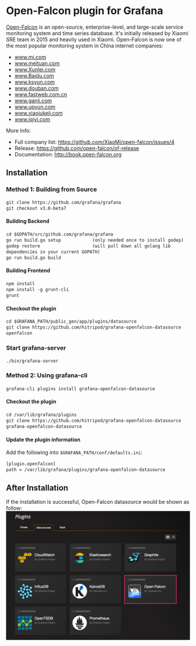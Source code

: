 # Open-Falcon plugin for Grafana

[Open-Falcon](https://github.com/open-falcon/open-falcon) is an open-source, enterprise-level, and large-scale service monitoring system and time series database. It's initially released by Xiaomi SRE team in 2015 and heavily used in Xiaomi. Open-Falcon is now one of the most popular monitoring system in China internet companies:

- www.mi.com
- www.meituan.com
- www.Xunlei.com
- www.Baidu.com
- www.ksyun.com
- www.douban.com
- www.fastweb.com.cn
- www.ganji.com
- www.upyun.com
- www.xiaojukeji.com
- www.iqiyi.com

More Info:

- Full company list: https://github.com/XiaoMi/open-falcon/issues/4
- Release: https://github.com/open-falcon/of-release
- Documentation: http://book.open-falcon.org

## Installation


### Method 1: Building from Source

```
git clone https://github.com/grafana/grafana
git checkout v3.0-beta7
```

#### Building Backend
```
cd $GOPATH/src/github.com/grafana/grafana
go run build.go setup            (only needed once to install godep)
godep restore                    (will pull down all golang lib dependencies in your current GOPATH)
go run build.go build
```

#### Building Frontend
```
npm install
npm install -g grunt-cli
grunt
```

#### Checkout the plugin
```
cd $GRAFANA_PATH/public_gen/app/plugins/datasource
git clone https://github.com/hitripod/grafana-openfalcon-datasource openfalcon
```

### Start grafana-server
```
./bin/grafana-server
```

### Method 2: Using grafana-cli

`grafana-cli plugins install grafana-openfalcon-datasource`

#### Checkout the plugin

```
cd /var/lib/grafana/plugins
git clone https://github.com/hitripod/grafana-openfalcon-datasource grafana-openfalcon-datasource
```

#### Update the plugin information

Add the following into `$GRAFANA_PATH/conf/defaults.ini`:
```
[plugin.openfalcon]
path = /var/lib/grafana/plugins/grafana-openfalcon-datasource
```

## After Installation
If the installation is successful, Open-Falcon datasource would be shown as follow:
![](https://raw.githubusercontent.com/hitripod/kordan.common.store/master/images/open-falcon/grafana_plugin_1.png)
